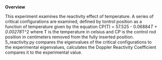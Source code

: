 <b>Overview</b>

This experiment examines the reactivity effect of temperature. A series of critical configurations are examined, defined by tontrol position as a function of temperature given by the equation CP(T) = 57.525 - 0.06884*T + 0.00278*T^2 where T is the temperature in celsius and CP is the control rod position in centimeters removed from the fully inserted position. 5_reactivity.py compares the eigenvalues of the critical configurations to the experimental eigenvalues, calculates the Doppler Reactivity Coefficient compares it to the experimental value. 
